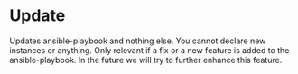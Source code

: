 # Update

Updates ansible-playbook and nothing else. You cannot declare new instances or anything.
Only relevant if a fix or a new feature is added to the ansible-playbook.
In the future we will try to further enhance this feature.